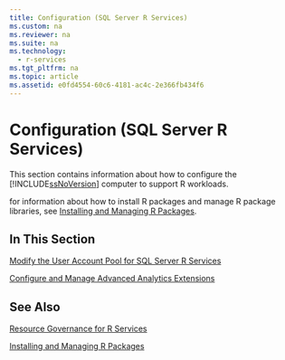 ```yaml
---
title: Configuration (SQL Server R Services)
ms.custom: na
ms.reviewer: na
ms.suite: na
ms.technology: 
  - r-services
ms.tgt_pltfrm: na
ms.topic: article
ms.assetid: e0fd4554-60c6-4181-ac4c-2e366fb434f6
---
```

# Configuration (SQL Server R Services)
  This section contains information about how to configure the [!INCLUDE[ssNoVersion](../../Token/Other/ssNoVersion_md.md)] computer to support R workloads.
  
  for information about how to install R packages and manage R package libraries, see [Installing and Managing R Packages](../../Topics/TopicNameNotContainA/Installing-and-Managing-R-Packages.md).  
  
  
## In This Section  
 
  
 [Modify the User Account Pool for SQL Server R Services](../../Topics/TopicNameNotContainA/Modify-the-User-Account-Pool-for-SQL-Server-R-Services.md)  
   
  
 [Configure and Manage Advanced Analytics Extensions](../../Topics/TopicNameNotContainA/Configure-and-Manage-Advanced-Analytics-Extensions.md)  
  
 ## See Also
 [Resource Governance for R Services](../../Topics/TopicNameNotContainA/Resource-Governance-for-R-Services.md) 
 
 [Installing and Managing R Packages](../../Topics/TopicNameNotContainA/Installing-and-Managing-R-Packages.md)